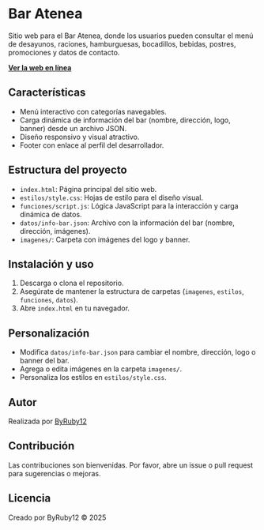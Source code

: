 # Bar Atenea

Sitio web para el Bar Atenea, donde los usuarios pueden consultar el menú de desayunos, raciones, hamburguesas, bocadillos, bebidas, postres, promociones y datos de contacto.

**[Ver la web en línea](https://byruby12.github.io/BarAtenea/)**

## Características

- Menú interactivo con categorías navegables.
- Carga dinámica de información del bar (nombre, dirección, logo, banner) desde un archivo JSON.
- Diseño responsivo y visual atractivo.
- Footer con enlace al perfil del desarrollador.

## Estructura del proyecto

- `index.html`: Página principal del sitio web.
- `estilos/style.css`: Hojas de estilo para el diseño visual.
- `funciones/script.js`: Lógica JavaScript para la interacción y carga dinámica de datos.
- `datos/info-bar.json`: Archivo con la información del bar (nombre, dirección, imágenes).
- `imagenes/`: Carpeta con imágenes del logo y banner.

## Instalación y uso

1. Descarga o clona el repositorio.
2. Asegúrate de mantener la estructura de carpetas (`imagenes`, `estilos`, `funciones`, `datos`).
3. Abre `index.html` en tu navegador.

## Personalización

- Modifica `datos/info-bar.json` para cambiar el nombre, dirección, logo o banner del bar.
- Agrega o edita imágenes en la carpeta `imagenes/`.
- Personaliza los estilos en `estilos/style.css`.

## Autor

Realizada por [ByRuby12](https://github.com/ByRuby12)

## Contribución

Las contribuciones son bienvenidas. Por favor, abre un issue o pull request para sugerencias o mejoras.

## Licencia

Creado por ByRuby12 © 2025
